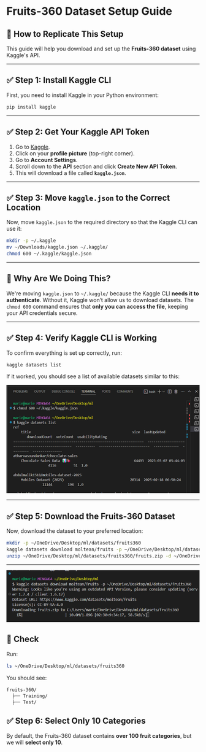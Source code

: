 # Fruits-360 Dataset Setup Guide

## 📌 How to Replicate This Setup

This guide will help you download and set up the **Fruits-360 dataset** using Kaggle's API. 

---

## ✅ **Step 1: Install Kaggle CLI**
First, you need to install Kaggle in your Python environment:

```bash
pip install kaggle
```

---

## ✅ **Step 2: Get Your Kaggle API Token**
1. Go to [Kaggle](https://www.kaggle.com/).
2. Click on your **profile picture** (top-right corner).
3. Go to **Account Settings**.
4. Scroll down to the **API** section and click **Create New API Token**.
5. This will download a file called **`kaggle.json`**.

---

## ✅ **Step 3: Move `kaggle.json` to the Correct Location**
Now, move `kaggle.json` to the required directory so that the Kaggle CLI can use it:

```bash
mkdir -p ~/.kaggle
mv ~/Downloads/kaggle.json ~/.kaggle/
chmod 600 ~/.kaggle/kaggle.json
```

---

## 🤔 **Why Are We Doing This?**
We're moving `kaggle.json` to `~/.kaggle/` because the Kaggle CLI **needs it to authenticate**. Without it, Kaggle won’t allow us to download datasets. The `chmod 600` command ensures that **only you can access the file**, keeping your API credentials secure.

---

## ✅ **Step 4: Verify Kaggle CLI is Working**
To confirm everything is set up correctly, run:

```bash
kaggle datasets list
```

If it worked, you should see a list of available datasets similar to this:

![alt text](image.png)

---

## ✅ **Step 5: Download the Fruits-360 Dataset**
Now, download the dataset to your preferred location:

```bash
mkdir -p ~/OneDrive/Desktop/ml/datasets/fruits360
kaggle datasets download moltean/fruits -p ~/OneDrive/Desktop/ml/datasets/fruits360
unzip ~/OneDrive/Desktop/ml/datasets/fruits360/fruits.zip -d ~/OneDrive/Desktop/ml/datasets/fruits360
```
---
![alt text](image-1.png)

## 🎯 **Check**

Run:
```bash
ls ~/OneDrive/Desktop/ml/datasets/fruits360
```
You should see:
```
fruits-360/
  ├── Training/
  ├── Test/
```

## ✅ **Step 6: Select Only 10 Categories**
By default, the Fruits-360 dataset contains **over 100 fruit categories**, but we will **select only 10**.
